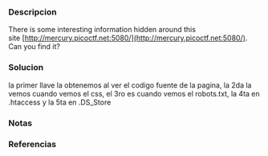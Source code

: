 ### Descripcion
There is some interesting information hidden around this site [http://mercury.picoctf.net:5080/](http://mercury.picoctf.net:5080/). Can you find it?

### Solucion
la primer llave la obtenemos al ver el codigo fuente de la pagina, la 2da la vemos cuando vemos el css, el 3ro es cuando vemos el robots.txt, la 4ta en .htaccess y la 5ta en .DS_Store

### Notas


### Referencias
